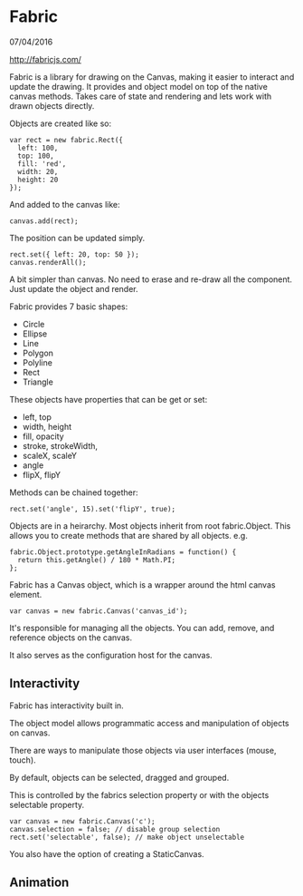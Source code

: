 # Fabric

07/04/2016

http://fabricjs.com/

Fabric is a library for drawing on the Canvas, making it easier to interact and update the drawing. It provides and object model on top of the native canvas methods. Takes care of state and rendering and lets work with drawn objects directly.

Objects are created like so:

    var rect = new fabric.Rect({
      left: 100,
      top: 100,
      fill: 'red',
      width: 20,
      height: 20
    });
    
And added to the canvas like:

    canvas.add(rect);
    
The position can be updated simply.

    rect.set({ left: 20, top: 50 });
    canvas.renderAll();

A bit simpler than canvas. No need to erase and re-draw all the component. Just update the object and render.

Fabric provides 7 basic shapes:

* Circle
* Ellipse
* Line
* Polygon
* Polyline
* Rect
* Triangle

These objects have properties that can be get or set:

* left, top
* width, height
* fill, opacity
* stroke, strokeWidth,
* scaleX, scaleY
* angle
* flipX, flipY

Methods can be chained together: 

    rect.set('angle', 15).set('flipY', true);
    
Objects are in a heirarchy. Most objects inherit from root fabric.Object. This allows you to create methods that are shared by all objects. e.g.

    fabric.Object.prototype.getAngleInRadians = function() {
      return this.getAngle() / 180 * Math.PI;
    };
    
Fabric has a Canvas object, which is a wrapper around the html canvas element.

    var canvas = new fabric.Canvas('canvas_id');

It's responsible for managing all the objects. You can add, remove, and reference objects on the canvas.

It also serves as the configuration host for the canvas.

## Interactivity

Fabric has interactivity built in.

The object model allows programmatic access and manipulation of objects on canvas.

There are ways to manipulate those objects via user interfaces (mouse, touch).

By default, objects can be selected, dragged and grouped.

This is controlled by the fabrics selection property or with the objects selectable property.

    var canvas = new fabric.Canvas('c');
    canvas.selection = false; // disable group selection
    rect.set('selectable', false); // make object unselectable
    
You also have the option of creating a StaticCanvas.

## Animation

